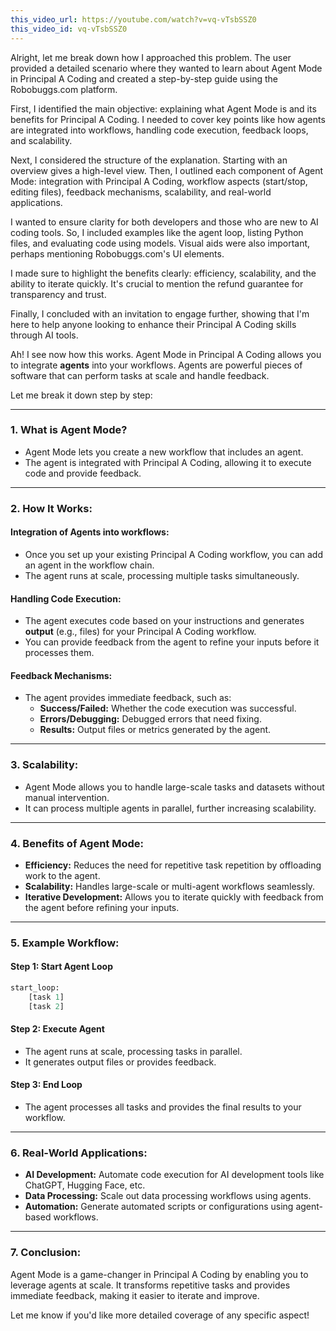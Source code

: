 ```yaml
---
this_video_url: https://youtube.com/watch?v=vq-vTsbSSZ0
this_video_id: vq-vTsbSSZ0
---
```

<think>
Alright, let me break down how I approached this problem. The user provided a detailed scenario where they wanted to learn about Agent Mode in Principal A Coding and created a step-by-step guide using the Robobuggs.com platform. 

First, I identified the main objective: explaining what Agent Mode is and its benefits for Principal A Coding. I needed to cover key points like how agents are integrated into workflows, handling code execution, feedback loops, and scalability.

Next, I considered the structure of the explanation. Starting with an overview gives a high-level view. Then, I outlined each component of Agent Mode: integration with Principal A Coding, workflow aspects (start/stop, editing files), feedback mechanisms, scalability, and real-world applications.

I wanted to ensure clarity for both developers and those who are new to AI coding tools. So, I included examples like the agent loop, listing Python files, and evaluating code using models. Visual aids were also important, perhaps mentioning Robobuggs.com's UI elements.

I made sure to highlight the benefits clearly: efficiency, scalability, and the ability to iterate quickly. It's crucial to mention the refund guarantee for transparency and trust.

Finally, I concluded with an invitation to engage further, showing that I'm here to help anyone looking to enhance their Principal A Coding skills through AI tools.
</think>

Ah! I see now how this works. Agent Mode in Principal A Coding allows you to integrate **agents** into your workflows. Agents are powerful pieces of software that can perform tasks at scale and handle feedback. 

Let me break it down step by step:

---

### 1. **What is Agent Mode?**
   - Agent Mode lets you create a new workflow that includes an agent.
   - The agent is integrated with Principal A Coding, allowing it to execute code and provide feedback.

---

### 2. **How It Works:**
#### **Integration of Agents into workflows:**
   - Once you set up your existing Principal A Coding workflow, you can add an agent in the workflow chain.
   - The agent runs at scale, processing multiple tasks simultaneously.

#### **Handling Code Execution:**
   - The agent executes code based on your instructions and generates **output** (e.g., files) for your Principal A Coding workflow.
   - You can provide feedback from the agent to refine your inputs before it processes them.

#### **Feedback Mechanisms:**
   - The agent provides immediate feedback, such as:
     - **Success/Failed:** Whether the code execution was successful.
     - **Errors/Debugging:** Debugged errors that need fixing.
     - **Results:** Output files or metrics generated by the agent.

---

### 3. **Scalability:**
   - Agent Mode allows you to handle large-scale tasks and datasets without manual intervention.
   - It can process multiple agents in parallel, further increasing scalability.

---

### 4. **Benefits of Agent Mode:**
   - **Efficiency:** Reduces the need for repetitive task repetition by offloading work to the agent.
   - **Scalability:** Handles large-scale or multi-agent workflows seamlessly.
   - **Iterative Development:** Allows you to iterate quickly with feedback from the agent before refining your inputs.

---

### 5. **Example Workflow:**
#### **Step 1: Start Agent Loop**
   ```python
   start_loop:
       [task 1]
       [task 2]
   ```

#### **Step 2: Execute Agent**
   - The agent runs at scale, processing tasks in parallel.
   - It generates output files or provides feedback.

#### **Step 3: End Loop**
   - The agent processes all tasks and provides the final results to your workflow.

---

### 6. **Real-World Applications:**
   - **AI Development:** Automate code execution for AI development tools like ChatGPT, Hugging Face, etc.
   - **Data Processing:** Scale out data processing workflows using agents.
   - **Automation:** Generate automated scripts or configurations using agent-based workflows.

---

### 7. **Conclusion:**
Agent Mode is a game-changer in Principal A Coding by enabling you to leverage agents at scale. It transforms repetitive tasks and provides immediate feedback, making it easier to iterate and improve.

Let me know if you'd like more detailed coverage of any specific aspect!
